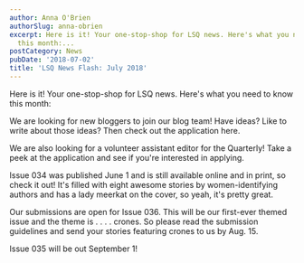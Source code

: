 ```yaml
---
author: Anna O'Brien
authorSlug: anna-obrien
excerpt: Here is it! Your one-stop-shop for LSQ news. Here's what you need to know
  this month:...
postCategory: News
pubDate: '2018-07-02'
title: 'LSQ News Flash: July 2018'
---
```

Here is it! Your one-stop-shop for LSQ news. Here's what you need to know this month:

We are looking for new bloggers to join our blog team! Have ideas? Like to write about those ideas? Then check out the application here.

We are also looking for a volunteer assistant editor for the Quarterly! Take a peek at the application and see if you're interested in applying.

Issue 034 was published June 1 and is still available online and in print, so check it out! It's filled with eight awesome stories by women-identifying authors and has a lady meerkat on the cover, so yeah, it's pretty great.

Our submissions are open for Issue 036. This will be our first-ever themed issue and the theme is . . . . crones. So please read the submission guidelines and send your stories featuring crones to us by Aug. 15.

Issue 035 will be out September 1!